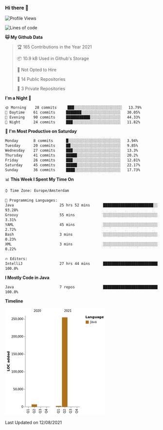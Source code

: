 ### Hi there 👋


<!--START_SECTION:waka-->
![Profile Views](http://img.shields.io/badge/Profile%20Views-4-blue)

![Lines of code](https://img.shields.io/badge/From%20Hello%20World%20I%27ve%20Written-263627%20lines%20of%20code-blue)

**🐱 My Github Data** 

> 🏆 165 Contributions in the Year 2021
 > 
> 📦 10.9 kB Used in Github's Storage 
 > 
> 🚫 Not Opted to Hire
 > 
> 📜 14 Public Repositories 
 > 
> 🔑 3 Private Repositories  
 > 
**I'm a Night 🦉** 

```text
🌞 Morning    28 commits     ███░░░░░░░░░░░░░░░░░░░░░░   13.79% 
🌆 Daytime    61 commits     ███████░░░░░░░░░░░░░░░░░░   30.05% 
🌃 Evening    90 commits     ███████████░░░░░░░░░░░░░░   44.33% 
🌙 Night      24 commits     ███░░░░░░░░░░░░░░░░░░░░░░   11.82%

```
📅 **I'm Most Productive on Saturday** 

```text
Monday       8 commits      █░░░░░░░░░░░░░░░░░░░░░░░░   3.94% 
Tuesday      20 commits     ██░░░░░░░░░░░░░░░░░░░░░░░   9.85% 
Wednesday    27 commits     ███░░░░░░░░░░░░░░░░░░░░░░   13.3% 
Thursday     41 commits     █████░░░░░░░░░░░░░░░░░░░░   20.2% 
Friday       26 commits     ███░░░░░░░░░░░░░░░░░░░░░░   12.81% 
Saturday     45 commits     █████░░░░░░░░░░░░░░░░░░░░   22.17% 
Sunday       36 commits     ████░░░░░░░░░░░░░░░░░░░░░   17.73%

```


📊 **This Week I Spent My Time On** 

```text
⌚︎ Time Zone: Europe/Amsterdam

💬 Programming Languages: 
Java                     25 hrs 52 mins      ███████████████████████░░   93.28% 
Groovy                   55 mins             ░░░░░░░░░░░░░░░░░░░░░░░░░   3.31% 
YAML                     45 mins             ░░░░░░░░░░░░░░░░░░░░░░░░░   2.72% 
Bash                     3 mins              ░░░░░░░░░░░░░░░░░░░░░░░░░   0.23% 
XML                      3 mins              ░░░░░░░░░░░░░░░░░░░░░░░░░   0.22%

🔥 Editors: 
IntelliJ                 27 hrs 44 mins      █████████████████████████   100.0%

```

**I Mostly Code in Java** 

```text
Java                     7 repos             █████████████████████████   100.0%

```


**Timeline**

![Chart not found](https://raw.githubusercontent.com/powercasgamer/powercasgamer/master/charts/bar_graph.png) 


 Last Updated on 12/08/2021
<!--END_SECTION:waka-->
